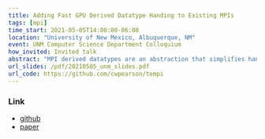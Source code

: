 ```yaml
---
title: Adding Fast GPU Derived Datatype Handing to Existing MPIs
tags: [mpi]
time_start: 2021-05-05T14:00:00-06:00
location: "University of New Mexico, Albuquerque, NM"
event: UNM Computer Science Department Colloquium
how_invited: Invited talk
abstract: "MPI derived datatypes are an abstraction that simplifies handling of non-contiguous data in MPI applications. These datatypes are recursively constructed at runtime from primitive Named Types defined in the MPI standard. More recently, the development and deployment of CUDA-aware MPI implementations has encouraged the transition of distributed high-performance MPI codes to use GPUs. Such implementations allow MPI functions to directly operate on GPU buffers, easing integration of GPU compute into MPI codes. This talk presents a novel datatype handling strategy for nested strided datatypes on GPUs, and its evaluation on a leadership-class supercomputer that does not have built-in support for such datatypes. It focuses on the datatype strategy itself, implementation decisions based off measured system performance, and a technique for experimental modifications to closed software systems."
url_slides: /pdf/20210505_unm_slides.pdf
url_code: https://github.com/cwpearson/tempi
---
```


### Link

* [github](https://github.com/cwpearson/tempi)
* [paper](/pdf/20210621_pearson_hpdc.pdf)